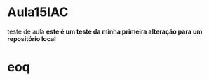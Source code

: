 # Aula15IAC
teste de aula
**este é um teste da minha primeira alteração para um repositório local**
# eoq